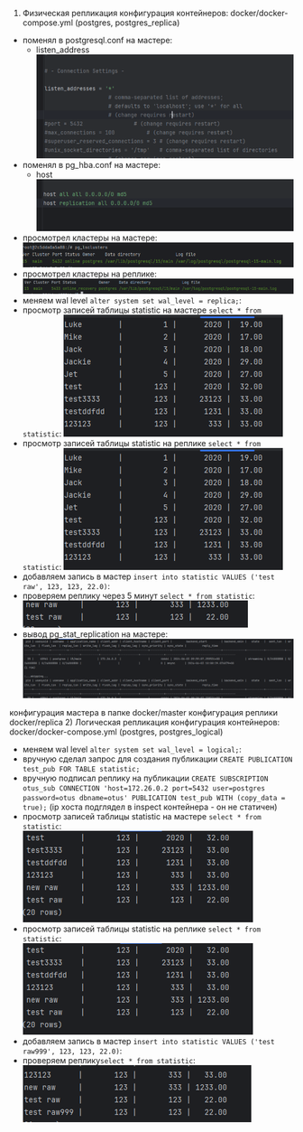 1) Физическая репликация
конфигурация контейнеров: docker/docker-compose.yml (postgres, postgres_replica)
- поменял в postgresql.conf на мастере:
    - listen_address
    ![img.png](img.png)
- поменял в pg_hba.conf на мастере:
    - host
    ![img_1.png](img_1.png)
- просмотрел кластеры на мастере:
    ![img_2.png](img_2.png)
- просмотрел кластеры на реплике:
    ![img_3.png](img_3.png)
- меняем wal level ```alter system set wal_level = replica;```:
- просмотр записей таблицы statistic на мастере ```select * from statistic```: 
  ![img_4.png](img_4.png)
- просмотр записей таблицы statistic на реплике ```select * from statistic```:
  ![img_4.png](img_5.png)
- добавляем запись в мастер ```insert into statistic VALUES ('test raw', 123, 123, 22.0)```:
- проверяем реплику через 5 минут ```select * from statistic```:
  ![img_6.png](img_6.png)
- вывод pg_stat_replication на мастере:
  ![img_7.png](img_7.png)

конфигурация мастера в папке docker/master
конфигурация реплики docker/replica
2) Логическая репликация
конфигурация контейнеров: docker/docker-compose.yml (postgres, postgres_logical)
- меняем wal level ```alter system set wal_level = logical;```:
- вручную сделал запрос для создания публикации ```CREATE PUBLICATION test_pub FOR TABLE statistic;```
- вручную подписал реплику на публикации ```CREATE SUBSCRIPTION otus_sub CONNECTION 'host=172.26.0.2 port=5432 user=postgres password=otus dbname=otus' PUBLICATION test_pub WITH (copy_data = true);``` (ip хоста подглядел в inspect контейнера - он не статичен)
- просмотр записей таблицы statistic на мастере ```select * from statistic```:
  ![img_8.png](img_8.png)
- просмотр записей таблицы statistic на реплике ```select * from statistic```:
  ![img_4.png](img_9.png)
- добавляем запись в мастер ```insert into statistic VALUES ('test raw999', 123, 123, 22.0)```:
- проверяем реплику```select * from statistic```:
    ![img_10.png](img_10.png)